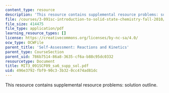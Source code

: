 ```yaml
---
content_type: resource
description: 'This resource contains supplemental resource problems: solution outline.'
file: /courses/3-091sc-introduction-to-solid-state-chemistry-fall-2010/496e3792fbf990c33b320cc474ad81dc_MIT3_091SCF09_sa6_supp_sol.pdf
file_size: 414475
file_type: application/pdf
learning_resource_types: []
license: https://creativecommons.org/licenses/by-nc-sa/4.0/
ocw_type: OCWFile
parent_title: 'Self-Assessment: Reactions and Kinetics'
parent_type: CourseSection
parent_uid: 786b7514-86a8-3635-cf6a-b88c95dc0332
resourcetype: Document
title: MIT3_091SCF09_sa6_supp_sol.pdf
uid: 496e3792-fbf9-90c3-3b32-0cc474ad81dc
---
```

This resource contains supplemental resource problems: solution outline.